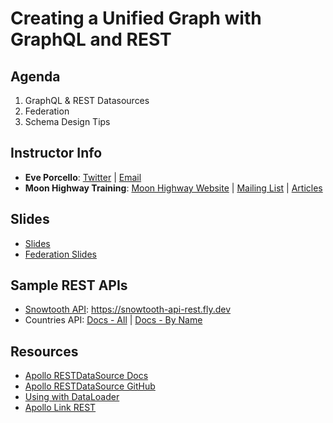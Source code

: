 # Creating a Unified Graph with GraphQL and REST

## Agenda

1. GraphQL & REST Datasources
2. Federation
3. Schema Design Tips

## Instructor Info

- **Eve Porcello**: [Twitter](https://twitter.com/eveporcello) | [Email](mailto:eve@moonhighway.com)
- **Moon Highway Training**: [Moon Highway Website](https://www.moonhighway.com) | [Mailing List](http://bit.ly/moonhighway) | [Articles](https://www.moonhighway.com/articles)

## Slides

- [Slides](https://www.canva.com/design/DAF20huJ9KQ/ZDjNPwBxWK9CuEDytLNMPA/view?utm_content=DAF20huJ9KQ&utm_campaign=designshare&utm_medium=link&utm_source=editor)
- [Federation Slides](https://slides.com/moonhighway/federation)

## Sample REST APIs

- [Snowtooth API](https://snowtooth-api-rest.fly.dev): https://snowtooth-api-rest.fly.dev
- Countries API: [Docs - All](https://restcountries.com/#endpoints-all) | [Docs - By Name](https://restcountries.com/#endpoints-name)

## Resources

- [Apollo RESTDataSource Docs](https://www.apollographql.com/docs/apollo-server/data/fetching-rest)
- [Apollo RESTDataSource GitHub](https://github.com/apollographql/datasource-rest)
- [Using with DataLoader](https://www.apollographql.com/docs/apollo-server/data/fetching-rest/#using-with-dataloader)
- [Apollo Link REST](https://www.apollographql.com/docs/react/api/link/apollo-link-rest/)
